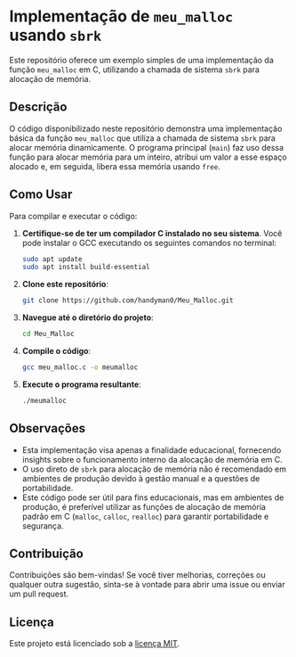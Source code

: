 # Implementação de `meu_malloc` usando `sbrk`

Este repositório oferece um exemplo simples de uma implementação da função `meu_malloc` em C, utilizando a chamada de sistema `sbrk` para alocação de memória.

## Descrição

O código disponibilizado neste repositório demonstra uma implementação básica da função `meu_malloc` que utiliza a chamada de sistema `sbrk` para alocar memória dinamicamente. O programa principal (`main`) faz uso dessa função para alocar memória para um inteiro, atribui um valor a esse espaço alocado e, em seguida, libera essa memória usando `free`.

## Como Usar

Para compilar e executar o código:

1. **Certifique-se de ter um compilador C instalado no seu sistema**. Você pode instalar o GCC executando os seguintes comandos no terminal:

   ```bash
   sudo apt update
   sudo apt install build-essential
   ```

2. **Clone este repositório**:

   ```bash
   git clone https://github.com/handyman0/Meu_Malloc.git
   ```

3. **Navegue até o diretório do projeto**:

   ```bash
   cd Meu_Malloc
   ```

4. **Compile o código**:

   ```bash
   gcc meu_malloc.c -o meumalloc
   ```

5. **Execute o programa resultante**:

   ```bash
   ./meumalloc
   ```

## Observações

- Esta implementação visa apenas a finalidade educacional, fornecendo insights sobre o funcionamento interno da alocação de memória em C.
- O uso direto de `sbrk` para alocação de memória não é recomendado em ambientes de produção devido à gestão manual e a questões de portabilidade.
- Este código pode ser útil para fins educacionais, mas em ambientes de produção, é preferível utilizar as funções de alocação de memória padrão em C (`malloc`, `calloc`, `realloc`) para garantir portabilidade e segurança.

## Contribuição

Contribuições são bem-vindas! Se você tiver melhorias, correções ou qualquer outra sugestão, sinta-se à vontade para abrir uma issue ou enviar um pull request.

## Licença

Este projeto está licenciado sob a [licença MIT](LICENSE).

